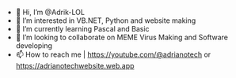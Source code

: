 - 👋 Hi, I’m @Adrik-LOL
- 👀 I’m interested in VB.NET, Python and website making
- 🌱 I’m currently learning Pascal and Basic
- 💞️ I’m looking to collaborate on MEME Virus Making and Software developing
- 📫 How to reach me | https://youtube.com/@adrianotech or https://adrianotechwebsite.web.app

<!---
Adrik-LOL/Adrik-LOL is a ✨ special ✨ repository because its `README.md` (this file) appears on your GitHub profile.
You can click the Preview link to take a look at your changes.
--->
